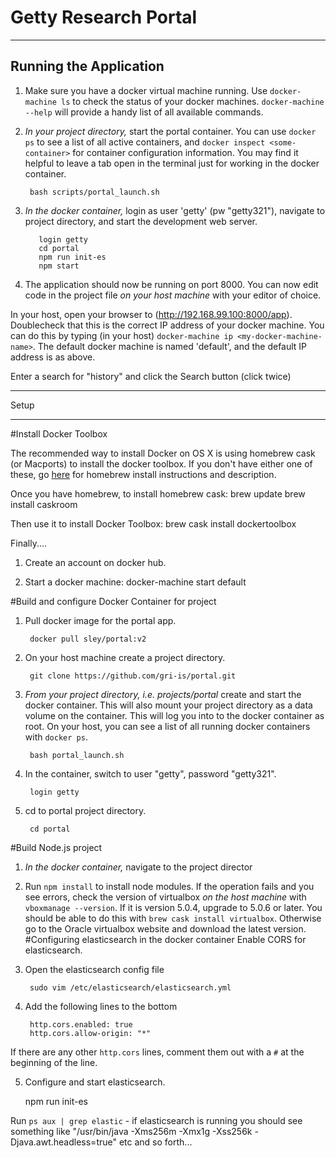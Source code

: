 Getty Research Portal
=====================
*******************************


Running the Application
------------------------

1. Make sure you have a docker virtual machine running. Use `docker-machine ls` to check the status of your docker machines. `docker-machine --help` will provide a handy list of all available commands.

2. *In your project directory,* start the portal container. You can use `docker ps` to see a list of all active containers, and `docker inspect <some-container>` for container configuration information. You may find it helpful to leave a tab open in the terminal just for working in the docker container.

        bash scripts/portal_launch.sh

3. *In the docker container,* login as user 'getty' (pw "getty321"), navigate to project directory, and start the development web server.

          login getty
          cd portal
          npm run init-es
          npm start


4. The application should now be running on port 8000. You can now edit code in the project file *on your host machine* with your editor of choice.

In your host, open your browser to (http://192.168.99.100:8000/app). Doublecheck that this is the correct IP address of your docker machine. You can do this by typing (in your host) `docker-machine ip <my-docker-machine-name>`. The default docker machine is named 'default', and the default IP address is as above.


Enter a search for "history" and click the Search button (click twice)

*******************************


Setup
_______________________

#Install Docker Toolbox

The recommended way to install Docker on OS X is using homebrew cask (or Macports) to install the docker toolbox.
If you don't have either one of these, go [here](http://http://brew.sh/) for homebrew install instructions and description.

Once you have homebrew, to install homebrew cask:
        brew update
        brew install caskroom

Then use it to install Docker Toolbox:
        brew cask install dockertoolbox

Finally....

1. Create an account on docker hub.

2. Start a docker machine:
        docker-machine start default


#Build and configure Docker Container for project
1. Pull docker image for the portal app.

        docker pull sley/portal:v2

2. On your host machine create a project directory.

        git clone https://github.com/gri-is/portal.git

3. *From your project directory, i.e. projects/portal* create and start the docker container. This will also mount your project directory as a data volume on the container. This will log you into to the docker container as root. On your host, you can see a list of all running docker containers with `docker ps`.

        bash portal_launch.sh

3. In the container, switch to user "getty", password "getty321".

        login getty

4. cd to portal project directory.

        cd portal

#Build Node.js project

1. *In the docker container,* navigate to the project director

2. Run `npm install` to install node modules. If the operation fails and you see errors, check the version of virtualbox *on the host machine* with `vboxmanage --version`. If it is version 5.0.4, upgrade to 5.0.6 or later. You should be able to do this with `brew cask install virtualbox`. Otherwise go to the Oracle virtualbox website and download the latest version.
#Configuring elasticsearch in the docker container
Enable CORS for elasticsearch.

6. Open the elasticsearch config file

        sudo vim /etc/elasticsearch/elasticsearch.yml

7. Add the following lines to the bottom

        http.cors.enabled: true
        http.cors.allow-origin: "*"

If there are any other `http.cors` lines, comment them out with a `#` at the beginning of the line.

5. Configure and start elasticsearch.

    npm run init-es

Run `ps aux | grep elastic` - if elasticsearch is running you should see something like "/usr/bin/java -Xms256m -Xmx1g -Xss256k -Djava.awt.headless=true" etc and so forth...
